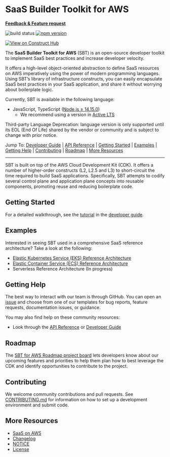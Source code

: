 # SaaS Builder Toolkit for AWS

**[Feedback & Feature request](https://pulse.aws/survey/5JPQR0BV)**

![build status](https://github.com/awslabs/sbt-aws/actions/workflows/build.yml/badge.svg)
[![npm version](https://badge.fury.io/js/@cdklabs%2Fsbt-aws.svg)](https://badge.fury.io/js/@cdklabs%2Fsbt-aws)

[![View on Construct Hub](https://constructs.dev/badge?package=%40cdklabs%2Fsbt-aws)](https://constructs.dev/packages/@cdklabs/sbt-aws)

The **SaaS Builder Toolkit for AWS** (SBT) is an open-source developer toolkit to implement SaaS best practices and increase developer velocity.

It offers a high-level object-oriented abstraction to define SaaS resources on AWS imperatively using the power of modern programming languages. Using SBT’s library of infrastructure constructs, you can easily encapsulate SaaS best practices in your SaaS application, and share it without worrying about boilerplate logic.

Currently, SBT is available in the following language:

* JavaScript, TypeScript ([Node.js ≥ 14.15.0](https://nodejs.org/download/release/latest-v14.x/))
  * We recommend using a version in [Active LTS](https://nodejs.org/en/about/previous-releases)

Third-party Language Deprecation: language version is only supported until its EOL (End Of Life) shared by the vendor or community and is subject to change with prior notice.

Jump To:
[Developer Guide](/docs/public/README.md) |
[API Reference](/API.md) |
[Getting Started](#getting-started) |
[Examples](#examples) |
[Getting Help](#getting-help) |
[Contributing](#contributing) |
[Roadmap](#roadmap) |
[More Resources](#more-resources)

-------

SBT is built on top of the AWS Cloud Development Kit (CDK). It offers a number of higher-order constructs (L2, L2.5 and L3) to short-circuit the time required to build SaaS applications. Specifically, SBT attempts to codify several control plane and application plane concepts into reusable components, promoting reuse and reducing boilerplate code.

## Getting Started

For a detailed walkthrough, see the [tutorial](https://github.com/awslabs/sbt-aws/blob/main/docs/public/README.md#tutorial) in the [developer guide](https://github.com/awslabs/sbt-aws/blob/main/docs/public/README.md).

## Examples

Interested in seeing SBT used in a comprehensive SaaS reference architecture? Take a look at the following:

* [Elastic Kubernetes Service (EKS) Reference Architecture](https://github.com/aws-samples/aws-saas-factory-eks-reference-architecture/tree/feat/sbt-merge)
* [Elastic Container Service (ECS) Reference Architecture](https://github.com/aws-samples/saas-reference-architecture-ecs)
* Serverless Reference Architecture (In progress)

## Getting Help

The best way to interact with our team is through GitHub. You can open an [issue](https://github.com/awslabs/sbt-aws/issues/new/choose) and choose from one of our templates for bug reports, feature requests, documentation issues, or guidance.

You may also find help on these community resources:

* Look through the [API Reference](https://github.com/awslabs/sbt-aws/blob/main/API.md) or [Developer Guide](https://github.com/awslabs/sbt-aws/blob/main/docs/public/README.md)

## Roadmap

The [SBT for AWS Roadmap project board](https://github.com/orgs/awslabs/projects/167) lets developers know about our upcoming features and priorities to help them plan how to best leverage the CDK and identify opportunities to contribute to the project. 

## Contributing

We welcome community contributions and pull requests. See
[CONTRIBUTING.md](./CONTRIBUTING.md) for information on how to set up a development environment and submit code.

## More Resources

* [SaaS on AWS](http://aws.amazon.com/saas)
* [Changelog](./CHANGELOG.md)
* [NOTICE](./NOTICE)
* [License](./LICENSE)
